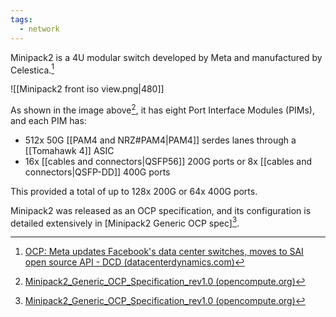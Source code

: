 ```yaml
---
tags:
  - network
---
```

Minipack2 is a 4U modular switch developed by Meta and manufactured by Celestica.[^1]

![[Minipack2 front iso view.png|480]]

As shown in the image above[^2], it has eight Port Interface Modules (PIMs), and each PIM has:

- 512x 50G [[PAM4 and NRZ#PAM4|PAM4]] serdes lanes through a [[Tomahawk 4]] ASIC
- 16x [[cables and connectors|QSFP56]] 200G ports or 8x [[cables and connectors|QSFP-DD]] 400G ports

This provided a total of up to 128x 200G or 64x 400G ports.

Minipack2 was released as an OCP specification, and its configuration is detailed extensively in [Minipack2 Generic OCP spec][^2].

[^1]: [OCP: Meta updates Facebook's data center switches, moves to SAI open source API - DCD (datacenterdynamics.com)](https://www.datacenterdynamics.com/en/news/ocp-meta-updates-facebooks-data-center-switches-moves-to-sai-open-source-api/)
[^2]: [Minipack2_Generic_OCP_Specification_rev1.0 (opencompute.org)](https://www.opencompute.org/documents/minipack2-generic-ocp-specification-rev1-0-pdf)